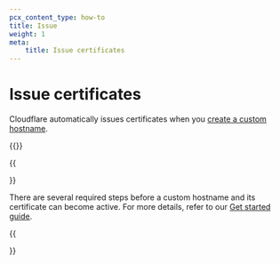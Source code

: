 ```yaml
---
pcx_content_type: how-to
title: Issue
weight: 1
meta:
    title: Issue certificates
---
```


# Issue certificates

Cloudflare automatically issues certificates when you [create a custom hostname](/cloudflare-for-platforms/cloudflare-for-saas/domain-support/create-custom-hostnames/).

{{<render file="_issue-certs-preamble.md">}}

{{<Aside type="note">}}

There are several required steps before a custom hostname and its certificate can become active. For more details, refer to our [Get started guide](/cloudflare-for-platforms/cloudflare-for-saas/start/getting-started/).

{{</Aside>}}